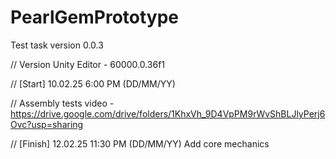# PearlGemPrototype
Test task version 0.0.3

// Version Unity Editor - 60000.0.36f1

// [Start] 10.02.25 6:00 PM (DD/MM/YY)

// Assembly tests video - https://drive.google.com/drive/folders/1KhxVh_9D4VpPM9rWvShBLJlyPerj6Ovc?usp=sharing

// [Finish] 12.02.25 11:30 PM (DD/MM/YY) Add core mechanics